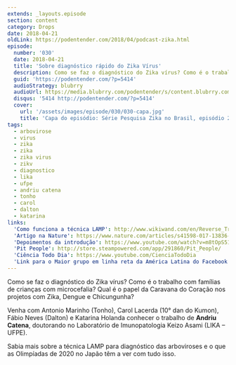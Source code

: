 ```yaml
---
extends: _layouts.episode
section: content
category: Drops
date: 2018-04-21
oldLink: https://podentender.com/2018/04/podcast-zika.html
episode:
  number: '030'
  date: 2018-04-21
  title: 'Sobre diagnóstico rápido do Zika Vírus'
  description: Como se faz o diagnóstico do Zika vírus? Como é o trabalho com famílias de crianças com microcefalia? Qual é o papel da Caravana do Coração nos projetos com Zika, Dengue e Chicungunha?
  guid: 'https://podentender.com/?p=5414'
  audioStrategy: blubrry
  audioUrl: https://media.blubrry.com/podentender/s/content.blubrry.com/podentender/PODEntender_30_ZIKA_2.mp3
  disqus: '5414 http://podentender.com/?p=5414'
  cover:
    url: '/assets/images/episode/030/030-capa.jpg'
    title: 'Capa do episódio: Série Pesquisa Zika no Brasil, episódio 2'
tags:
  - arbovirose
  - virus
  - zika
  - zika
  - zika virus
  - zikv
  - diagnostico
  - lika
  - ufpe
  - andriu catena
  - tonho
  - carol
  - dalton
  - katarina
links:
  'Como funciona a técnica LAMP': http://www.wikiwand.com/en/Reverse_Transcription_Loop-mediated_Isothermal_Amplification
  'Artigo na Nature': https://www.nature.com/articles/s41598-017-13836-9
  'Depoimentos da introdução': https://www.youtube.com/watch?v=m8tOpS515dA
  'Pit People': http://store.steampowered.com/app/291860/Pit_People/
  'Ciência Todo Dia': https://www.youtube.com/CienciaTodoDia
  'Link para o Maior grupo em linha reta da América Latina do Facebook': http://bit.ly/OMaiorGrupo
---
```

Como se faz o diagnóstico do Zika vírus? Como é o trabalho com famílias de crianças com microcefalia?
Qual é o papel da Caravana do Coração nos projetos com Zika, Dengue e Chicungunha?

Venha com Antonio Marinho (Tonho), Carol Lacerda (10° dan do Kumon), Fábio Neves (Dalton) e
Katarina Holanda conhecer o trabalho de **Andriu Catena**, doutorando no Laboratório de Imunopatologia
Keizo Asami (LIKA – UFPE).

Sabia mais sobre a técnica LAMP para diagnóstico das arboviroses e o que as
Olimpíadas de 2020 no Japão têm a ver com tudo isso.

